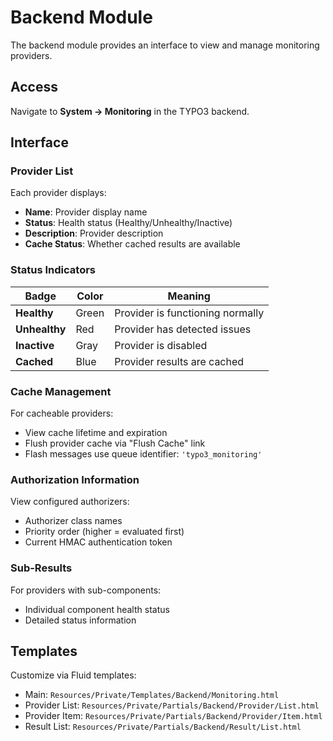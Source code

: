 # Backend Module

The backend module provides an interface to view and manage monitoring providers.

## Access

Navigate to **System → Monitoring** in the TYPO3 backend.

## Interface

### Provider List

Each provider displays:
- **Name**: Provider display name
- **Status**: Health status (Healthy/Unhealthy/Inactive)
- **Description**: Provider description
- **Cache Status**: Whether cached results are available

### Status Indicators

| Badge         | Color | Meaning                          |
|---------------|-------|----------------------------------|
| **Healthy**   | Green | Provider is functioning normally |
| **Unhealthy** | Red   | Provider has detected issues     |
| **Inactive**  | Gray  | Provider is disabled             |
| **Cached**    | Blue  | Provider results are cached      |

### Cache Management

For cacheable providers:
- View cache lifetime and expiration
- Flush provider cache via "Flush Cache" link
- Flash messages use queue identifier: `'typo3_monitoring'`

### Authorization Information

View configured authorizers:
- Authorizer class names
- Priority order (higher = evaluated first)
- Current HMAC authentication token

### Sub-Results

For providers with sub-components:
- Individual component health status
- Detailed status information

## Templates

Customize via Fluid templates:
- Main: `Resources/Private/Templates/Backend/Monitoring.html`
- Provider List: `Resources/Private/Partials/Backend/Provider/List.html`
- Provider Item: `Resources/Private/Partials/Backend/Provider/Item.html`
- Result List: `Resources/Private/Partials/Backend/Result/List.html`
